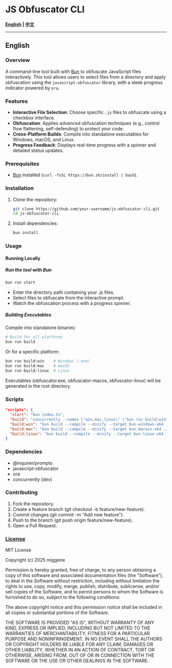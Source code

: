# JS Obfuscator CLI

**[English](#english) | [中文](#chinese)**

---

## English

### Overview

A command-line tool built with [Bun](https://bun.sh/) to obfuscate JavaScript files interactively. This tool allows users to select files from a directory and apply obfuscation using the `javascript-obfuscator` library, with a sleek progress indicator powered by `ora`.

### Features

- **Interactive File Selection**: Choose specific `.js` files to obfuscate using a checkbox interface.
- **Obfuscation**: Applies advanced obfuscation techniques (e.g., control flow flattening, self-defending) to protect your code.
- **Cross-Platform Builds**: Compile into standalone executables for Windows, macOS, and Linux.
- **Progress Feedback**: Displays real-time progress with a spinner and detailed status updates.

### Prerequisites

- [Bun](https://bun.sh/) installed (`curl -fsSL https://bun.sh/install | bash`).

### Installation

1. Clone the repository:

   ```bash
   git clone https://github.com/your-username/js-obfuscator-cli.git
   cd js-obfuscator-cli
   ```

2. Install dependencies:

   ```bash
   bun install
   ```

### Usage

#### Running Locally

##### Run the tool with Bun

```bash
bun run start
```

- Enter the directory path containing your .js files.
- Select files to obfuscate from the interactive prompt.
- Watch the obfuscation process with a progress spinner.

##### Building Executables

Compile into standalone binaries:

```bash
# Build for all platforms
bun run build
```

Or for a specific platform:

```bash
bun run build:win    # Windows (.exe)
bun run build:mac    # macOS
bun run build:linux  # Linux
```

Executables (obfuscator.exe, obfuscator-macos, obfuscator-linux) will be generated in the root directory.

### Scripts

```json
"scripts": {
  "start": "bun index.ts",
  "build": "concurrently --names \"win,mac,linux\" \"bun run build:win\" \"bun run build:mac\" \"bun run build:linux\"",
  "build:win": "bun build --compile --minify --target bun-windows-x64 ./index.ts --outfile obfuscator.exe",
  "build:mac": "bun build --compile --minify --target bun-darwin-x64 ./index.ts --outfile obfuscator-macos",
  "build:linux": "bun build --compile --minify --target bun-linux-x64 ./index.ts --outfile obfuscator-linux"
}
```

### Dependencies

- @inquirer/prompts
- javascript-obfuscator
- ora
- concurrently (dev)

### Contributing

1. Fork the repository.
2. Create a feature branch (git checkout -b feature/new-feature).
3. Commit changes (git commit -m "Add new feature").
4. Push to the branch (git push origin feature/new-feature).
5. Open a Pull Request.

### [License](./LICENSE)

MIT License

Copyright (c) 2025 miggene

Permission is hereby granted, free of charge, to any person obtaining a copy
of this software and associated documentation files (the "Software"), to deal
in the Software without restriction, including without limitation the rights
to use, copy, modify, merge, publish, distribute, sublicense, and/or sell
copies of the Software, and to permit persons to whom the Software is
furnished to do so, subject to the following conditions:

The above copyright notice and this permission notice shall be included in all
copies or substantial portions of the Software.

THE SOFTWARE IS PROVIDED "AS IS", WITHOUT WARRANTY OF ANY KIND, EXPRESS OR
IMPLIED, INCLUDING BUT NOT LIMITED TO THE WARRANTIES OF MERCHANTABILITY,
FITNESS FOR A PARTICULAR PURPOSE AND NONINFRINGEMENT. IN NO EVENT SHALL THE
AUTHORS OR COPYRIGHT HOLDERS BE LIABLE FOR ANY CLAIM, DAMAGES OR OTHER
LIABILITY, WHETHER IN AN ACTION OF CONTRACT, TORT OR OTHERWISE, ARISING FROM,
OUT OF OR IN CONNECTION WITH THE SOFTWARE OR THE USE OR OTHER DEALINGS IN THE
SOFTWARE.
